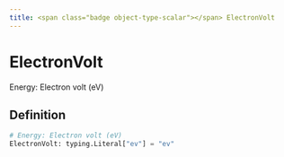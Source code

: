 ```yaml
---
title: <span class="badge object-type-scalar"></span> ElectronVolt
---
```

# <span class="badge object-type-scalar"></span> ElectronVolt

Energy: Electron volt (eV)

## Definition

```python
# Energy: Electron volt (eV)
ElectronVolt: typing.Literal["ev"] = "ev"
```
